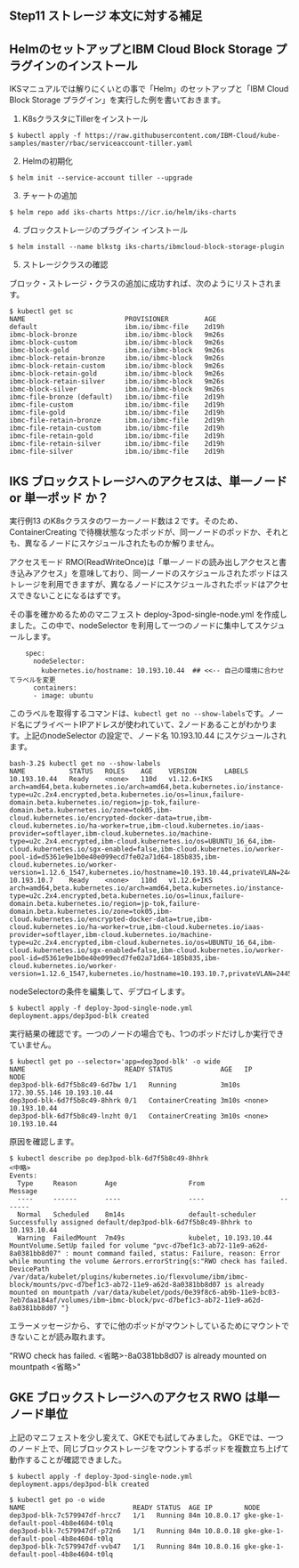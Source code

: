 ## Step11 ストレージ 本文に対する補足

## HelmのセットアップとIBM Cloud Block Storage プラグインのインストール

IKSマニュアルでは解りにくいとの事で「Helm」のセットアップと「IBM Cloud Block Storage プラグイン」を実行した例を書いておきます。


1. K8sクラスタにTillerをインストール

~~~
$ kubectl apply -f https://raw.githubusercontent.com/IBM-Cloud/kube-samples/master/rbac/serviceaccount-tiller.yaml
~~~

2. Helmの初期化

~~~
$ helm init --service-account tiller --upgrade
~~~

3. チャートの追加

~~~
$ helm repo add iks-charts https://icr.io/helm/iks-charts
~~~

4. ブロックストレージのプラグイン インストール

~~~
$ helm install --name blkstg iks-charts/ibmcloud-block-storage-plugin
~~~


5. ストレージクラスの確認

ブロック・ストレージ・クラスの追加に成功すれば、次のようにリストされます。

~~~
$ kubectl get sc
NAME                         PROVISIONER         AGE
default                      ibm.io/ibmc-file    2d19h
ibmc-block-bronze            ibm.io/ibmc-block   9m26s
ibmc-block-custom            ibm.io/ibmc-block   9m26s
ibmc-block-gold              ibm.io/ibmc-block   9m26s
ibmc-block-retain-bronze     ibm.io/ibmc-block   9m26s
ibmc-block-retain-custom     ibm.io/ibmc-block   9m26s
ibmc-block-retain-gold       ibm.io/ibmc-block   9m26s
ibmc-block-retain-silver     ibm.io/ibmc-block   9m26s
ibmc-block-silver            ibm.io/ibmc-block   9m26s
ibmc-file-bronze (default)   ibm.io/ibmc-file    2d19h
ibmc-file-custom             ibm.io/ibmc-file    2d19h
ibmc-file-gold               ibm.io/ibmc-file    2d19h
ibmc-file-retain-bronze      ibm.io/ibmc-file    2d19h
ibmc-file-retain-custom      ibm.io/ibmc-file    2d19h
ibmc-file-retain-gold        ibm.io/ibmc-file    2d19h
ibmc-file-retain-silver      ibm.io/ibmc-file    2d19h
ibmc-file-silver             ibm.io/ibmc-file    2d19h
~~~



## IKS ブロックストレージへのアクセスは、単一ノード or 単一ポッド か？


実行例13 のK8sクラスタのワーカーノード数は２です。そのため、ContainerCreating で待機状態なったポッドが、同一ノードのポッドか、それとも、異なるノードにスケジュールされたものか解りません。

アクセスモード RMO(ReadWriteOnce)は「単一ノードの読み出しアクセスと書き込みアクセス」を意味しており、同一ノードのスケジュールされたポッドはストレージを利用できますが、異なるノードにスケジュールされたポッドはアクセスできないことになるはずです。

その事を確かめるためのマニフェスト deploy-3pod-single-node.yml を作成しました。この中で、nodeSelector を利用して一つのノードに集中してスケジュールします。

~~~file:deploy-3pod-single-node.yml抜粋
    spec:
      nodeSelector:
        kubernetes.io/hostname: 10.193.10.44  ## <<-- 自己の環境に合わせてラベルを変更
      containers:
      - image: ubuntu
~~~


このラベルを取得するコマンドは、`kubectl get no --show-labels`です。ノード名にプライベートIPアドレスが使われていて、2ノードあることがわかります。上記のnodeSelector の設定で、ノード名 10.193.10.44 にスケジュールされます。

~~~file:実行例
bash-3.2$ kubectl get no --show-labels
NAME           STATUS   ROLES    AGE    VERSION       LABELS
10.193.10.44   Ready    <none>   110d   v1.12.6+IKS   arch=amd64,beta.kubernetes.io/arch=amd64,beta.kubernetes.io/instance-type=u2c.2x4.encrypted,beta.kubernetes.io/os=linux,failure-domain.beta.kubernetes.io/region=jp-tok,failure-domain.beta.kubernetes.io/zone=tok05,ibm-cloud.kubernetes.io/encrypted-docker-data=true,ibm-cloud.kubernetes.io/ha-worker=true,ibm-cloud.kubernetes.io/iaas-provider=softlayer,ibm-cloud.kubernetes.io/machine-type=u2c.2x4.encrypted,ibm-cloud.kubernetes.io/os=UBUNTU_16_64,ibm-cloud.kubernetes.io/sgx-enabled=false,ibm-cloud.kubernetes.io/worker-pool-id=d5361e9e1b0e40e099ecd7fe02a71d64-185b835,ibm-cloud.kubernetes.io/worker-version=1.12.6_1547,kubernetes.io/hostname=10.193.10.44,privateVLAN=2445839,publicVLAN=2445837
10.193.10.7    Ready    <none>   110d   v1.12.6+IKS   arch=amd64,beta.kubernetes.io/arch=amd64,beta.kubernetes.io/instance-type=u2c.2x4.encrypted,beta.kubernetes.io/os=linux,failure-domain.beta.kubernetes.io/region=jp-tok,failure-domain.beta.kubernetes.io/zone=tok05,ibm-cloud.kubernetes.io/encrypted-docker-data=true,ibm-cloud.kubernetes.io/ha-worker=true,ibm-cloud.kubernetes.io/iaas-provider=softlayer,ibm-cloud.kubernetes.io/machine-type=u2c.2x4.encrypted,ibm-cloud.kubernetes.io/os=UBUNTU_16_64,ibm-cloud.kubernetes.io/sgx-enabled=false,ibm-cloud.kubernetes.io/worker-pool-id=d5361e9e1b0e40e099ecd7fe02a71d64-185b835,ibm-cloud.kubernetes.io/worker-version=1.12.6_1547,kubernetes.io/hostname=10.193.10.7,privateVLAN=2445839,publicVLAN=2445837
~~~


nodeSelectorの条件を編集して、デプロイします。

~~~file:実行例：一つのノードの3ポッドをデプロイ
$ kubectl apply -f deploy-3pod-single-node.yml
deployment.apps/dep3pod-blk created
~~~


実行結果の確認です。一つのノードの場合でも、1つのポッドだけしか実行できていません。

~~~file:実行例：ポッドの実行状態の確認
$ kubectl get po --selector='app=dep3pod-blk' -o wide
NAME                         READY STATUS            AGE   IP            NODE        
dep3pod-blk-6d7f5b8c49-6d7bw 1/1   Running           3m10s 172.30.55.146 10.193.10.44
dep3pod-blk-6d7f5b8c49-8hhrk 0/1   ContainerCreating 3m10s <none>        10.193.10.44
dep3pod-blk-6d7f5b8c49-lnzht 0/1   ContainerCreating 3m10s <none>        10.193.10.44
~~~


原因を確認します。


~~~file:実行例：ポッドのエラー表示
$ kubectl describe po dep3pod-blk-6d7f5b8c49-8hhrk
<中略>
Events:
  Type     Reason       Age                  From                   Message
  ----     ------       ----                 ----                   -------
  Normal   Scheduled    8m14s                default-scheduler      Successfully assigned default/dep3pod-blk-6d7f5b8c49-8hhrk to 10.193.10.44
  Warning  FailedMount  7m49s                kubelet, 10.193.10.44  MountVolume.SetUp failed for volume "pvc-d7bef1c3-ab72-11e9-a62d-8a0381bb8d07" : mount command failed, status: Failure, reason: Error while mounting the volume &errors.errorString{s:"RWO check has failed. DevicePath /var/data/kubelet/plugins/kubernetes.io/flexvolume/ibm/ibmc-block/mounts/pvc-d7bef1c3-ab72-11e9-a62d-8a0381bb8d07 is already mounted on mountpath /var/data/kubelet/pods/0e39f8c6-ab9b-11e9-bc03-7eb7daa184af/volumes/ibm~ibmc-block/pvc-d7bef1c3-ab72-11e9-a62d-8a0381bb8d07 "}
~~~

エラーメッセージから、すでに他のポッドがマウントしているためにマウントできないことが読み取れます。

"RWO check has failed. <省略>-8a0381bb8d07 is already mounted on mountpath <省略>"



## GKE ブロックストレージへのアクセス RWO は単一ノード単位

上記のマニフェストを少し変えて、GKEでも試してみました。
GKEでは、一つのノード上で、同じブロックストレージをマウントするポッドを複数立ち上げて動作することが確認できました。

~~~
$ kubectl apply -f deploy-3pod-single-node.yml
deployment.apps/dep3pod-blk created

$ kubectl get po -o wide
NAME                           READY STATUS  AGE IP        NODE                                
dep3pod-blk-7c579947df-hrcc7   1/1   Running 84m 10.8.0.17 gke-gke-1-default-pool-4b8e4604-t0lq
dep3pod-blk-7c579947df-p72n6   1/1   Running 84m 10.8.0.18 gke-gke-1-default-pool-4b8e4604-t0lq
dep3pod-blk-7c579947df-vvb47   1/1   Running 84m 10.8.0.16 gke-gke-1-default-pool-4b8e4604-t0lq
~~~




